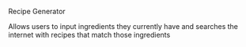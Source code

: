 Recipe Generator

Allows users to input ingredients they currently have and searches the internet with recipes that match those ingredients

